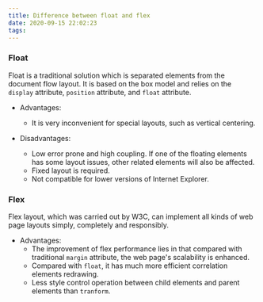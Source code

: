 ```yaml
---
title: Difference between float and flex
date: 2020-09-15 22:02:23
tags:
---
```


### **Float**

Float is a traditional solution which is separated elements from the document flow layout. It is based on the box model and relies on the `display` attribute, `position` attribute, and `float` attribute.

- Advantages:
  - It is very inconvenient for special layouts, such as vertical centering.

- Disadvantages:
  - Low error prone and high coupling. If one of the floating elements has some layout issues, other related elements will also be affected.
  - Fixed layout is required.
  - Not compatible for lower versions of Internet Explorer.

### **Flex**

Flex layout, which was carried out by W3C, can implement all kinds of web page layouts simply, completely and responsibly.

- Advantages:
  - The improvement of flex performance lies in that compared with traditional `margin` attribute, the web page's scalability is enhanced.
  - Compared with `float`, it has much more efficient correlation elements redrawing.
  - Less style control operation between child elements and parent elements than `tranform`.
